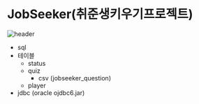 # JobSeeker(취준생키우기프로젝트)

![header](https://capsule-render.vercel.app/api?type=waving&color=auto&height=300&section=header&text=JoobSeeker%20&fontSize=90)
+ sql
+ 테이블
  + status
  + quiz
    + csv (jobseeker_question)
  + player
+ jdbc (oracle ojdbc6.jar) 
